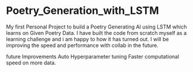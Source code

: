# Poetry_Generation_with_LSTM
My first Personal Project to build a Poetry Generating AI using LSTM which learns on Given Poetry Data. I have built the code from scratch myself as a learning challenge and i am happy to how it has turned out. I will be improving the speed  and performance with collab in the future.

future Improvements
Auto Hyperparameter tuning
Faster computational speed on more data.
